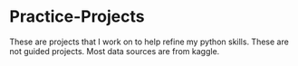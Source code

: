# Practice-Projects

These are projects that I work on to help refine my python skills. These are not guided projects. Most data sources are from kaggle.